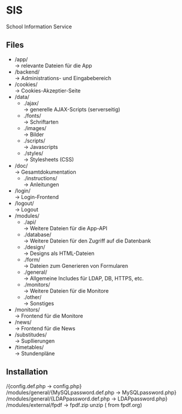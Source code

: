 ﻿SIS
===

School Information Service

Files
-----


* /app/   
  -> relevante Dateien für die App
* /backend/   
  -> Administrations- und Eingabebereich
* /cookies/   
  -> Cookies-Akzeptier-Seite
* /data/   
  * ./ajax/   
    -> generelle AJAX-Scripts (serverseitig)
  * ./fonts/   
    -> Schriftarten
  * ./images/   
    -> Bilder
  * ./scripts/   
    -> Javascripts
  * ./styles/   
    -> Stylesheets (CSS)
* /doc/   
  -> Gesamtdokumentation
  * ./instructions/   
    -> Anleitungen
* /login/   
  -> Login-Frontend
* /logout/   
  -> Logout
* /modules/   
  * ./api/   
    -> Weitere Dateien für die App-API
  * ./database/   
    -> Weitere Dateien für den Zugriff auf die Datenbank
  * ./design/   
    -> Designs als HTML-Dateien
  * ./form/   
    -> Dateien zum Generieren von Formularen
  * ./general/   
    -> Allgemeine Includes für LDAP, DB, HTTPS, etc.
  * ./monitors/   
    -> Weitere Dateien für die Monitore
  * ./other/   
    -> Sonstiges
* /monitors/   
  -> Frontend für die Monitore
* /news/   
  -> Frontend für die News
* /substitudes/   
  -> Supllierungen
* /timetables/   
  -> Stundenpläne


Installation
------------

/{config.def.php -> config.php}   
/modules/general/{MySQLpassword.def.php -> MySQLpassword.php}   
/modules/general/{LDAPpassword.def.php -> LDAPpassword.php}
/modules/external/fpdf -> fpdf.zip unzip ( from fpdf.org)
